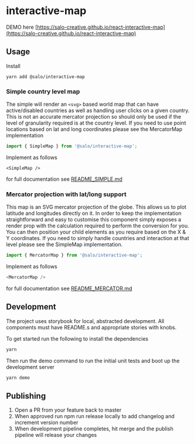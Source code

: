 # interactive-map

DEMO here [https://salo-creative.github.io/react-interactive-map](https://salo-creative.github.io/react-interactive-map)

## Usage

Install

```
yarn add @salo/interactive-map
```

### Simple country level map

The simple will render an `<svg>` based world map that can have active/disabled countries as well as handling user clicks on a given country. This is not an accurate mercator projection so should only be used if the level of granularity required is at the country level. If you need to use point locations based on lat and long coordinates please see the MercatorMap implementation

```javascript
import { SimpleMap } from '@salo/interactive-map';
```

Implement as follows

```javascripts
<SimpleMap />
```

for full documentation see [README_SIMPLE.md](https://github.com/salo-creative/react-interactive-map/blob/master/README_SIMPLE.md)

### Mercator projection with lat/long support

This map is an SVG mercator projection of the globe. This allows us to plot latitude and longitudes directly on it. In order to keep the implementation straightforward and easy to customise this component simply exposes a render prop with the calculation required to perform the conversion for you. You can then position your child elements as you require based on the X & Y coordinates. If you need to simply handle countries and interaction at that level please see the SimpleMap implementation.

```javascript
import { MercatorMap } from '@salo/interactive-map';
```

Implement as follows

```javascript
<MercatorMap />
```

for full documentation see [README_MERCATOR.md](https://github.com/salo-creative/react-interactive-map/blob/master/README_MERCATOR.md)

## Development

The project uses storybook for local, abstracted development. All components must have README.s and appropriate stories with knobs.

To get started run the following to install the dependencies
```bash
yarn
```

Then run the demo command to run the initial unit tests and boot up the development server
```bash
yarn demo
```


## Publishing

1. Open a PR from your feature back to master
2. When approved run npm run release locally to add changelog and increment version number
3. When development pipeline completes, hit merge and the publish pipeline will release your changes
